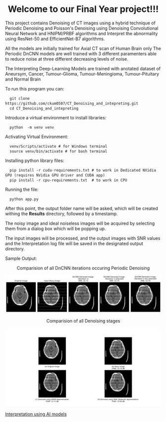 <h1 align='center'>
Welcome to our Final Year project!!!
</h1>

This project contains Denoising of CT images using a hybrid technique of Periodic Denoising and Poisson's Denoising using Denoising Convolutional Neural Network and HNIPM/PRBF algorithms and Interpret the abnormality using ResNet-50 and EfficientNet-B7 algorithms.

All the models are initially trained for Axial CT scan of Human Brain only
The Periodic DnCNN models are well trained with 3 different paramenters able to reduce noise at three different decreasing levels of noise.

The Interpreting Deep-Learning Models are trained with anotated dataset of Aneursym, Cancer, Tumour-Glioma, Tumour-Meningioma, Tumour-Pituitary and Normal Brain 

To run this program you can:
```  
  git clone https://github.com/ckum0507/CT_Denoising_and_intepreting.git
  cd CT_Denoising_and_intepreting
```
Introduce a virtual environment to install libraries:
```
  python  -m venv venv
```
Activating Virtual Environment:
```  
  venv/Scripts/activate # for Windows terminal
  source venv/bin/activate # for bash terminal
```
Installing python library files:
```
  pip install -r cuda-requirements.txt # to work in Dedicated NVidia GPU (requires NVidia GPU driver and CUDA app)
  pip install -r cpu-requirements.txt  # to work in CPU 
```
Running the file:
```
  python app.py
```

After this point, the output folder name will be asked, which will be created withing the **Results** directory, followed by a timestamp.

The noisy image and ideal noiseless images will be acquired by selecting them from a dialog box which will be popping up.

The input images will be processed, and the output images with SNR values and the Interpretation log file will be saved in the designated output directory.

Sample Output:
<p align='center'>
Comparision of all DnCNN iterations occuring Periodic Denoising
</p>

![Alt text](Outputs/Aneurysm_Brain/DnCNN_comparision.png)
<p align='center'>
Comparision of all Denoising stages
</p>

![Alt text](Outputs/Aneurysm_Brain/Overall_compoarision.png)
<p align='center'>
  
[Interpretation using AI models](Outputs/Aneurysm_Brain/log.txt)

</p>
